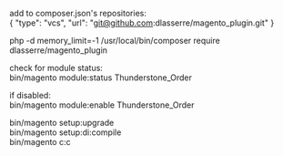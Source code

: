 add to composer.json's repositories:<br>
{
"type": "vcs",
"url": "git@github.com:dlasserre/magento_plugin.git"
}<br>

php -d memory_limit=-1 /usr/local/bin/composer require dlasserre/magento_plugin

check for module status:<br>
bin/magento module:status Thunderstone_Order

if disabled:<br>
bin/magento module:enable Thunderstone_Order

bin/magento setup:upgrade<br>
bin/magento setup:di:compile<br>
bin/magento c:c